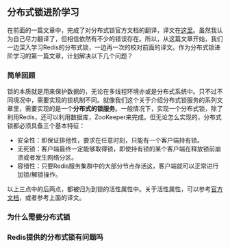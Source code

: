 ## 分布式锁进阶学习
在前面的一篇文章中，完成了对分布式锁官方文档的翻译，译文在[这里](https://github.com/WalkingNL/Redis/blob/master/%E5%88%86%E5%B8%83%E5%BC%8F%E9%94%81(%E8%AF%91%E6%96%87).md)。虽然我认为自己尽力翻译了，但相信依然有不少的错误存在。所以，从这篇文章开始，我们一边深入学习Redis的分布式锁，一边再一次的校对前面的译文。作为分布式锁进阶学习的第一篇文章，计划解决以下几个问题？

### 简单回顾
锁的本质就是用来保护数据的，无论在多线程环境亦或是分布式系统中。只不过不同境况中，需要实现的锁机制不同。就像我们这个关于介绍分布式锁服务的系列文章里，需要实现的是一个**分布式的锁服务**。一般情况下，实现一个分布式锁，除了利用Redis，还可以利用数据库，ZooKeeper来完成。但无论怎么实现的，分布式锁都必须具备三个基本特征：
  * 安全性：即保证排他性，要求在任意时刻，只能有一个客户端持有锁。
  * 无死锁：客户端最终一定能够取得锁，即使持有锁的某个客户端在释放锁前崩溃或者发生网络分区。
  * 容错性：只要Redis服务集群中的大部分节点存活这，客户端就可以正常进行加锁/解锁操作。
  
以上三点中的后两点，都被归为到锁的活性属性中。关于活性属性，可以参考[官方文档](https://redis.io/topics/distlock)，或者参考上面的译文。

### 为什么需要分布式锁

### Redis提供的分布式锁有问题吗




